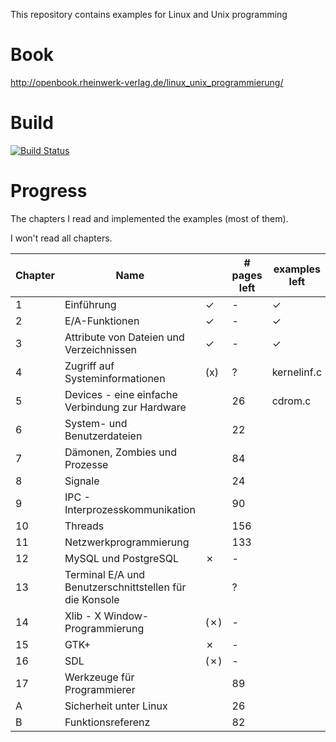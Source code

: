 This repository contains examples for Linux and Unix programming

# Book
http://openbook.rheinwerk-verlag.de/linux_unix_programmierung/

# Build
[![Build Status](https://travis-ci.org/LukasWoodtli/LinuxDevelopment.svg?branch=master)](https://travis-ci.org/LukasWoodtli/LinuxDevelopment)


# Progress

The chapters I read and implemented the examples (most of them).

I won't read all chapters.

| Chapter | Name                                               |   | # pages left | examples left |
|---------|----------------------------------------------------|---|--------------|---------------|
| 1  | Einführung                                              | ✓ |   -          |       ✓       |
| 2  | E/A-Funktionen                                          | ✓ |   -          |       ✓       |
| 3  | Attribute von Dateien und Verzeichnissen                | ✓ |   -          |       ✓       |
| 4  | Zugriff auf Systeminformationen                         |(x)|   ?          |  kernelinf.c |
| 5  | Devices - eine einfache Verbindung zur Hardware         |   |   26         | cdrom.c |
| 6  | System- und Benutzerdateien                             |   |   22         |         |
| 7  | Dämonen, Zombies und Prozesse                           |   |   84         |         |
| 8  | Signale                                                 |   |   24         |         |
| 9  | IPC - Interprozesskommunikation                         |   |   90         |         |
| 10 | Threads                                                 |   |  156         |         |
| 11 | Netzwerkprogrammierung                                  |   |  133         |         |
| 12 | MySQL und PostgreSQL                                    | ✗ |   -          |         |
| 13 | Terminal E/A und Benutzerschnittstellen für die Konsole |   |   ?          |         |
| 14 | Xlib - X Window-Programmierung                          |(✗)|   -          |         |
| 15 | GTK+                                                    | ✗ |   -          |         |
| 16 | SDL                                                     |(✗)|   -          |         |
| 17 | Werkzeuge für Programmierer                             |   |   89         |         |
| A  | Sicherheit unter Linux                                  |   |   26         |         |
| B  | Funktionsreferenz                                       |   |   82         |         |

